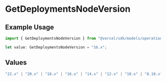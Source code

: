 # GetDeploymentsNodeVersion

## Example Usage

```typescript
import { GetDeploymentsNodeVersion } from "@vercel/sdk/models/operations/getdeployments.js";

let value: GetDeploymentsNodeVersion = "16.x";
```

## Values

```typescript
"22.x" | "20.x" | "18.x" | "16.x" | "14.x" | "12.x" | "10.x" | "8.10.x"
```